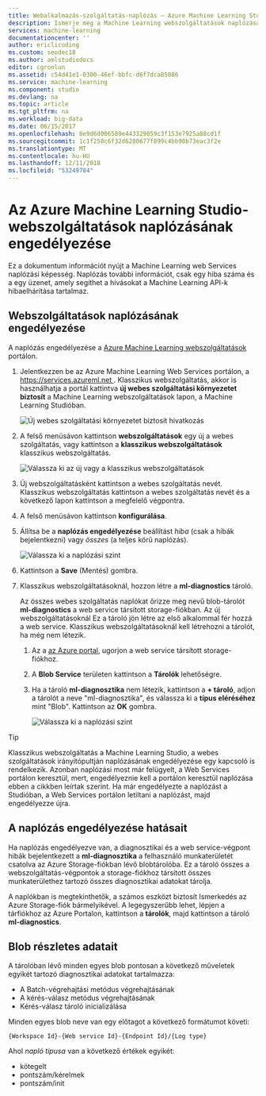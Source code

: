 ```yaml
---
title: Webalkalmazás-szolgáltatás-naplózás – Azure Machine Learning Studióban |} A Microsoft Docs
description: Ismerje meg a Machine Learning webszolgáltatások naplózásának engedélyezése. Naplózás nyújt további információt talál az API-k hibaelhárítása.
services: machine-learning
documentationcenter: ''
author: ericlicoding
ms.custom: seodec18
ms.author: amlstudiodocs
editor: cgronlun
ms.assetid: c54d41e1-0300-46ef-bbfc-d6f7dca85086
ms.service: machine-learning
ms.component: studio
ms.devlang: na
ms.topic: article
ms.tgt_pltfrm: na
ms.workload: big-data
ms.date: 06/15/2017
ms.openlocfilehash: 8e9d6d006589e443329059c3f153e7925a88cd1f
ms.sourcegitcommit: 1c1f258c6f32d6280677f899c4bb90b73eac3f2e
ms.translationtype: MT
ms.contentlocale: hu-HU
ms.lasthandoff: 12/11/2018
ms.locfileid: "53249784"
---
```

# <a name="enable-logging-for-azure-machine-learning-studio-web-services"></a>Az Azure Machine Learning Studio-webszolgáltatások naplózásának engedélyezése
Ez a dokumentum információt nyújt a Machine Learning web Services naplózási képesség. Naplózás további információt, csak egy hiba száma és a egy üzenet, amely segíthet a hívásokat a Machine Learning API-k hibaelhárítása tartalmaz.  

## <a name="how-to-enable-logging-for-a-web-service"></a>Webszolgáltatások naplózásának engedélyezése

A naplózás engedélyezése a [Azure Machine Learning webszolgáltatások](https://services.azureml.net) portálon. 

1. Jelentkezzen be az Azure Machine Learning Web Services portálon, a [ https://services.azureml.net ](https://services.azureml.net). Klasszikus webszolgáltatás, akkor is használhatja a portál kattintva **új webes szolgáltatási környezetet biztosít** a Machine Learning webszolgáltatások lapon, a Machine Learning Studióban.

   ![Új webes szolgáltatási környezetet biztosít hivatkozás](./media/web-services-logging/new-web-services-experience-link.png)

2. A felső menüsávon kattintson **webszolgáltatások** egy új a webes szolgáltatás, vagy kattintson a **klasszikus webszolgáltatások** klasszikus webszolgáltatás.

   ![Válassza ki az új vagy a klasszikus webszolgáltatások](./media/web-services-logging/select-web-service.png)

3. Új webszolgáltatásként kattintson a webes szolgáltatás nevét. Klasszikus webszolgáltatás kattintson a webes szolgáltatás nevét és a következő lapon kattintson a megfelelő végpontra.

4. A felső menüsávon kattintson **konfigurálása**.

5. Állítsa be a **naplózás engedélyezése** beállítást *hiba* (csak a hibák bejelentkezni) vagy *összes* (a teljes körű naplózás).

   ![Válassza ki a naplózási szint](./media/web-services-logging/enable-logging.png)

6. Kattintson a **Save** (Mentés) gombra.

7. Klasszikus webszolgáltatásoknál, hozzon létre a **ml-diagnostics** tároló.

   Az összes webes szolgáltatás naplókat őrizze meg nevű blob-tárolót **ml-diagnostics** a web service társított storage-fiókban. Az új webszolgáltatásoknál Ez a tároló jön létre az első alkalommal fér hozzá a web service. Klasszikus webszolgáltatásoknál kell létrehozni a tárolót, ha még nem létezik. 

   1. Az a [az Azure portal](https://portal.azure.com), ugorjon a web service társított storage-fiókhoz.

   2. A **Blob Service** területen kattintson a **Tárolók** lehetőségre.

   3. Ha a tároló **ml-diagnosztika** nem létezik, kattintson a **+ tároló**, adjon a tárolót a neve "ml-diagnosztika", és válassza ki a **típus eléréséhez** mint "Blob". Kattintson az **OK** gombra.

      ![Válassza ki a naplózási szint](./media/web-services-logging/create-ml-diagnostics-container.png)

> [!TIP]
>
> Klasszikus webszolgáltatás a Machine Learning Studio, a webes szolgáltatások irányítópultján naplózásának engedélyezése egy kapcsoló is rendelkezik. Azonban naplózási most már felügyelt, a Web Services portálon keresztül, mert, engedélyeznie kell a portálon keresztül naplózása ebben a cikkben leírtak szerint. Ha már engedélyezte a naplózást a Studióban, a Web Services portálon letiltani a naplózást, majd engedélyezze újra.


## <a name="the-effects-of-enabling-logging"></a>A naplózás engedélyezése hatásait
Ha naplózás engedélyezve van, a diagnosztikai és a web service-végpont hibák bejelentkezett a **ml-diagnosztika** a felhasználó munkaterületét csatolva az Azure Storage-fiókban lévő blobtárolóba. Ez a tároló összes a webszolgáltatás-végpontok a storage-fiókhoz társított összes munkaterülethez tartozó összes diagnosztikai adatokat tárolja.

A naplókban is megtekinthetők, a számos eszközt biztosít Ismerkedés az Azure Storage-fiók bármelyikével. A legegyszerűbb lehet, lépjen a tárfiókhoz az Azure Portalon, kattintson a **tárolók**, majd kattintson a tároló **ml-diagnostics**.  

## <a name="log-blob-detail-information"></a>Blob részletes adatait
A tárolóban lévő minden egyes blob pontosan a következő műveletek egyikét tartozó diagnosztikai adatokat tartalmazza:

* A Batch-végrehajtási metódus végrehajtásának  
* A kérés-válasz metódus végrehajtásának  
* Kérés-válasz tároló inicializálása

Minden egyes blob neve van egy előtagot a következő formátumot követi: 


`{Workspace Id}-{Web service Id}-{Endpoint Id}/{Log type}`


Ahol _napló típusa_ van a következő értékek egyikét:  

* kötegelt  
* pontszám/kérelmek  
* pontszám/init  

